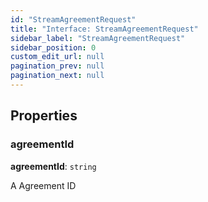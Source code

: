 ```yaml
---
id: "StreamAgreementRequest"
title: "Interface: StreamAgreementRequest"
sidebar_label: "StreamAgreementRequest"
sidebar_position: 0
custom_edit_url: null
pagination_prev: null
pagination_next: null
---
```


## Properties

### agreementId

 **agreementId**: `string`

A Agreement ID
